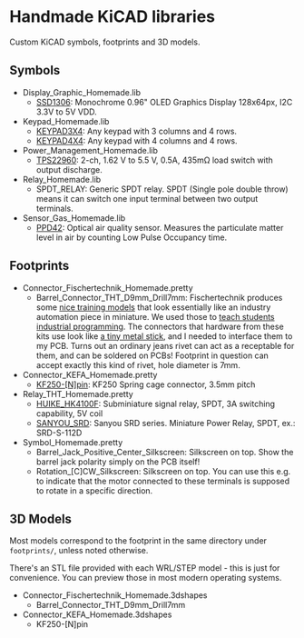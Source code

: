 # Handmade KiCAD libraries
Custom KiCAD symbols, footprints and 3D models.

## Symbols
* Display_Graphic_Homemade.lib
    * [SSD1306](https://cdn-shop.adafruit.com/datasheets/SSD1306.pdf): Monochrome 0.96" OLED Graphics Display 128x64px, I2C 3.3V to 5V VDD.
* Keypad_Homemade.lib
    * [KEYPAD3X4](https://media.digikey.com/pdf/Data%20Sheets/Adafruit%20PDFs/1824_Web.pdf): Any keypad with 3 columns and 4 rows.
    * [KEYPAD4X4](https://www.parallax.com/sites/default/files/downloads/27899-4x4-Matrix-Membrane-Keypad-v1.2.pdf): Any keypad with 4 columns and 4 rows.
* Power_Management_Homemade.lib
    * [TPS22960](http://www.ti.com/lit/ds/symlink/tps22960.pdf): 2-ch, 1.62 V to 5.5 V, 0.5A, 435mΩ load switch with output discharge.
* Relay_Homemade.lib
    * SPDT_RELAY: Generic SPDT relay. SPDT (Single pole double throw) means it can switch one input terminal 
    between two output terminals.
* Sensor_Gas_Homemade.lib
    * [PPD42](https://www.mouser.com/datasheet/2/744/Seeed_101020012-1217636.pdf): Optical air quality sensor. 
    Measures the particulate matter level in air by counting Low Pulse Occupancy time.

## Footprints
* Connector_Fischertechnik_Homemade.pretty
    * Barrel_Connector_THT_D9mm_Drill7mm: 
    Fischertechnik produces some [nice training models](https://www.fischertechnik.de/en/products/simulating/training-models)
    that look essentially like an industry automation piece in miniature.
    We used those to [teach students industrial programming](https://www.shortn0tes.com/2017/04/make-interface-board-to-connect.html).
    The connectors that hardware from these kits use look like
    [a tiny metal stick](https://content.ugfischer.com/cbfiles/fischer/Zulassungen/ft/37783-Mini-switch.pdf),
    and I needed to interface them to my PCB.
    Turns out an ordinary jeans rivet can act as a receptable
    for them, and can be soldered on PCBs! Footprint in question can accept
    exactly this kind of rivet, hole diameter is 7mm.
* Connector_KEFA_Homemade.pretty
    * [KF250-[N]pin](): KF250 Spring cage connector, 3.5mm pitch
* Relay_THT_Homemade.pretty
    * [HUIKE_HK4100F](https://img.ozdisan.com/ETicaret_Dosya/445413_4369639.pdf):
    Subminiature signal relay, SPDT, 3A switching capability, 5V coil
    * [SANYOU_SRD](http://www.sanyourelay.ca/public/products/pdf/SRD.pdf):
    Sanyou SRD series. Miniature Power Relay, SPDT, ex.: SRD-S-112D
* Symbol_Homemade.pretty
    * Barrel_Jack_Positive_Center_Silkscreen: Silkscreen on top. Show the barrel jack polarity
    simply on the PCB itself! 
    * Rotation_[C]CW_Silkscreen: Silkscreen on top. You can use this e.g. to indicate that the motor connected
    to these terminals is supposed to rotate in a specific direction.

## 3D Models
Most models correspond to the footprint in the same directory under `footprints/`,
unless noted otherwise.

There's an STL file provided with each WRL/STEP model -
this is just for convenience. You can preview those in most modern
operating systems.

* Connector_Fischertechnik_Homemade.3dshapes
    * Barrel_Connector_THT_D9mm_Drill7mm
* Connector_KEFA_Homemade.3dshapes
    * KF250-[N]pin

